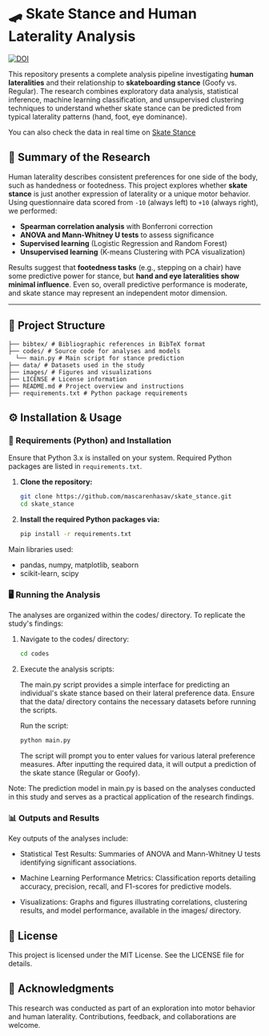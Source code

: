 # 🛹 Skate Stance and Human Laterality Analysis

[![DOI](https://zenodo.org/badge/959977798.svg)](https://doi.org/10.5281/zenodo.15675900)

This repository presents a complete analysis pipeline investigating **human lateralities** and their relationship to **skateboarding stance** (Goofy vs. Regular). The research combines exploratory data analysis, statistical inference, machine learning classification, and unsupervised clustering techniques to understand whether skate stance can be predicted from typical laterality patterns (hand, foot, eye dominance).

You can also check the data in real time on [Skate Stance](https://mascarenhasav.github.io/skate_stance)


## 🧠 Summary of the Research

Human laterality describes consistent preferences for one side of the body, such as handedness or footedness. This project explores whether **skate stance** is just another expression of laterality or a unique motor behavior. Using questionnaire data scored from `-10` (always left) to `+10` (always right), we performed:

- **Spearman correlation analysis** with Bonferroni correction  
- **ANOVA and Mann-Whitney U tests** to assess significance  
- **Supervised learning** (Logistic Regression and Random Forest)  
- **Unsupervised learning** (K-means Clustering with PCA visualization)

Results suggest that **footedness tasks** (e.g., stepping on a chair) have some predictive power for stance, but **hand and eye lateralities show minimal influence**. Even so, overall predictive performance is moderate, and skate stance may represent an independent motor dimension.

---

## 📁 Project Structure

    ├── bibtex/ # Bibliographic references in BibTeX format 
    ├── codes/ # Source code for analyses and models 
      └── main.py # Main script for stance prediction
    ├── data/ # Datasets used in the study 
    ├── images/ # Figures and visualizations 
    ├── LICENSE # License information 
    ├── README.md # Project overview and instructions 
    ├── requirements.txt # Python package requirements 

## ⚙️ Installation & Usage

### 🔧 Requirements (Python) and Installation

Ensure that Python 3.x is installed on your system. Required Python packages are listed in `requirements.txt`.

1. **Clone the repository:**

   ```bash
   git clone https://github.com/mascarenhasav/skate_stance.git
   cd skate_stance

2. **Install the required Python packages via:**

    ```bash
    pip install -r requirements.txt
    ```

Main libraries used:

- pandas, numpy, matplotlib, seaborn
- scikit-learn, scipy

### 🖥️ Running the Analysis

The analyses are organized within the codes/ directory. To replicate the study's findings:

1. Navigate to the codes/ directory:

    ```bash
    cd codes
    ```

2. Execute the analysis scripts:

    The main.py script provides a simple interface for predicting an individual's skate stance based on their lateral preference data.
    Ensure that the data/ directory contains the necessary datasets before running the scripts.
  
    Run the script:
  
    ```bash
    python main.py
    ```
    The script will prompt you to enter values for various lateral preference measures. After inputting the required data, it will output a prediction of the skate     stance (Regular or Goofy).

Note: The prediction model in main.py is based on the analyses conducted in this study and serves as a practical application of the research findings.


### 📊 Outputs and Results

Key outputs of the analyses include:

- Statistical Test Results: Summaries of ANOVA and Mann-Whitney U tests identifying significant associations.

- Machine Learning Performance Metrics: Classification reports detailing accuracy, precision, recall, and F1-scores for predictive models.
- Visualizations: Graphs and figures illustrating correlations, clustering results, and model performance, available in the images/ directory.

## 📄 License

This project is licensed under the MIT License. See the LICENSE file for details.


## 🙋 Acknowledgments

This research was conducted as part of an exploration into motor behavior and human laterality. Contributions, feedback, and collaborations are welcome.
